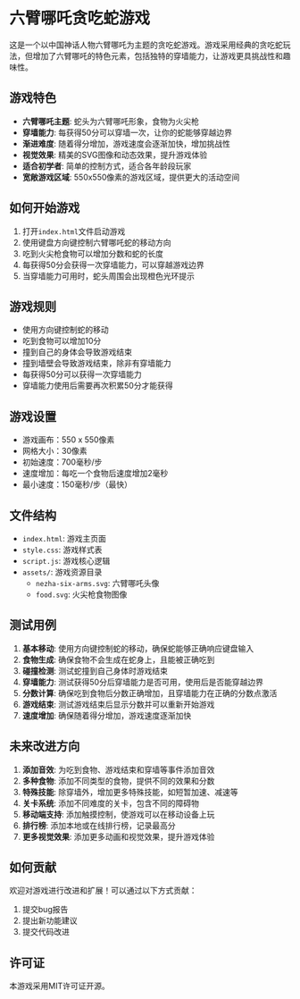 # 六臂哪吒贪吃蛇游戏

这是一个以中国神话人物六臂哪吒为主题的贪吃蛇游戏。游戏采用经典的贪吃蛇玩法，但增加了六臂哪吒的特色元素，包括独特的穿墙能力，让游戏更具挑战性和趣味性。

## 游戏特色

- **六臂哪吒主题**: 蛇头为六臂哪吒形象，食物为火尖枪
- **穿墙能力**: 每获得50分可以穿墙一次，让你的蛇能够穿越边界
- **渐进难度**: 随着得分增加，游戏速度会逐渐加快，增加挑战性
- **视觉效果**: 精美的SVG图像和动态效果，提升游戏体验
- **适合初学者**: 简单的控制方式，适合各年龄段玩家
- **宽敞游戏区域**: 550x550像素的游戏区域，提供更大的活动空间

## 如何开始游戏

1. 打开`index.html`文件启动游戏
2. 使用键盘方向键控制六臂哪吒蛇的移动方向
3. 吃到火尖枪食物可以增加分数和蛇的长度
4. 每获得50分会获得一次穿墙能力，可以穿越游戏边界
5. 当穿墙能力可用时，蛇头周围会出现橙色光环提示

## 游戏规则

- 使用方向键控制蛇的移动
- 吃到食物可以增加10分
- 撞到自己的身体会导致游戏结束
- 撞到墙壁会导致游戏结束，除非有穿墙能力
- 每获得50分可以获得一次穿墙能力
- 穿墙能力使用后需要再次积累50分才能获得

## 游戏设置

- 游戏画布：550 x 550像素
- 网格大小：30像素
- 初始速度：700毫秒/步
- 速度增加：每吃一个食物后速度增加2毫秒
- 最小速度：150毫秒/步（最快）

## 文件结构

- `index.html`: 游戏主页面
- `style.css`: 游戏样式表
- `script.js`: 游戏核心逻辑
- `assets/`: 游戏资源目录
  - `nezha-six-arms.svg`: 六臂哪吒头像
  - `food.svg`: 火尖枪食物图像

## 测试用例

1. **基本移动**: 使用方向键控制蛇的移动，确保蛇能够正确响应键盘输入
2. **食物生成**: 确保食物不会生成在蛇身上，且能被正确吃到
3. **碰撞检测**: 测试蛇撞到自己身体时游戏结束
4. **穿墙能力**: 测试获得50分后穿墙能力是否可用，使用后是否能穿越边界
5. **分数计算**: 确保吃到食物后分数正确增加，且穿墙能力在正确的分数点激活
6. **游戏结束**: 测试游戏结束后显示分数并可以重新开始游戏
7. **速度增加**: 确保随着得分增加，游戏速度逐渐加快

## 未来改进方向

1. **添加音效**: 为吃到食物、游戏结束和穿墙等事件添加音效
2. **多种食物**: 添加不同类型的食物，提供不同的效果和分数
3. **特殊技能**: 除穿墙外，增加更多特殊技能，如短暂加速、减速等
4. **关卡系统**: 添加不同难度的关卡，包含不同的障碍物
5. **移动端支持**: 添加触摸控制，使游戏可以在移动设备上玩
6. **排行榜**: 添加本地或在线排行榜，记录最高分
7. **更多视觉效果**: 添加更多动画和视觉效果，提升游戏体验

## 如何贡献

欢迎对游戏进行改进和扩展！可以通过以下方式贡献：

1. 提交bug报告
2. 提出新功能建议
3. 提交代码改进

## 许可证

本游戏采用MIT许可证开源。 